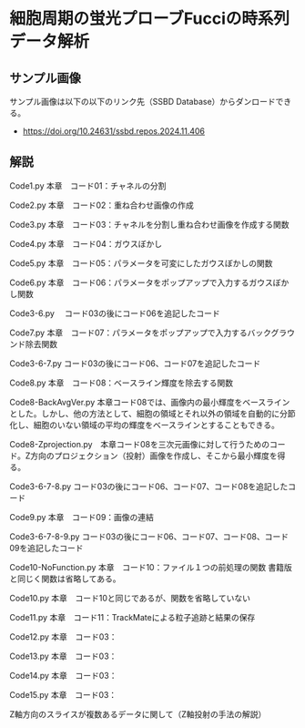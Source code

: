 # 細胞周期の蛍光プローブFucciの時系列データ解析



## サンプル画像

サンプル画像は以下の以下のリンク先（SSBD Database）からダンロードできる。

- https://doi.org/10.24631/ssbd.repos.2024.11.406



## 解説

Code1.py      本章　コード01：チャネルの分割

Code2.py      本章　コード02：重ね合わせ画像の作成

Code3.py      本章　コード03：チャネルを分割し重ね合わせ画像を作成する関数

Code4.py      本章　コード04：ガウスぼかし

Code5.py      本章　コード05：パラメータを可変にしたガウスぼかしの関数

Code6.py      本章　コード06：パラメータをポップアップで入力するガウスぼかし関数

Code3-6.py         　コード03の後にコード06を追記したコード

Code7.py      本章　コード07：パラメータをポップアップで入力するバックグラウンド除去関数

Code3-6-7.py        コード03の後にコード06、コード07を追記したコード

Code8.py      本章　コード08：ベースライン輝度を除去する関数

Code8-BackAvgVer.py  本章コード08では、画像内の最小輝度をベースラインとした。しかし、他の方法として、細胞の領域とそれ以外の領域を自動的に分節化し、細胞のいない領域の平均の輝度をベースラインとすることもできる。

Code8-Zprojection.py　本章コード08を三次元画像に対して行うためのコード。Z方向のプロジェクション（投射）画像を作成し、そこから最小輝度を得る。

Code3-6-7-8.py        コード03の後にコード06、コード07、コード08を追記したコード

Code9.py      本章　コード09：画像の連結

Code3-6-7-8-9.py      コード03の後にコード06、コード07、コード08、コード09を追記したコード

Code10-NoFunction.py      本章　コード10：ファイル１つの前処理の関数  書籍版と同じく関数は省略してある。

Code10.py  本章　コード10と同じであるが、関数を省略していない

Code11.py      本章　コード11：TrackMateによる粒子追跡と結果の保存

Code12.py      本章　コード03：

Code13.py      本章　コード03：

Code14.py      本章　コード03：

Code15.py      本章　コード03：



Z軸方向のスライスが複数あるデータに関して（Z軸投射の手法の解説）

